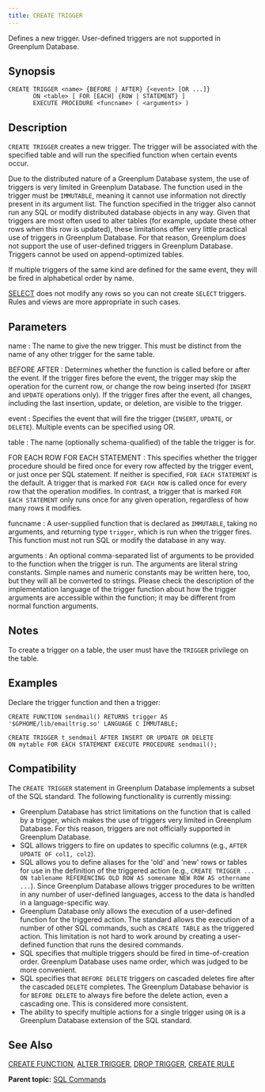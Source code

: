 ```yaml
---
title: CREATE TRIGGER 
---
```


Defines a new trigger. User-defined triggers are not supported in Greenplum Database.

## <a id="section2"></a>Synopsis 

``` {#sql_command_synopsis}
CREATE TRIGGER <name> {BEFORE | AFTER} {<event> [OR ...]}
       ON <table> [ FOR [EACH] {ROW | STATEMENT} ]
       EXECUTE PROCEDURE <funcname> ( <arguments> )
```

## <a id="section3"></a>Description 

`CREATE TRIGGER` creates a new trigger. The trigger will be associated with the specified table and will run the specified function when certain events occur.

Due to the distributed nature of a Greenplum Database system, the use of triggers is very limited in Greenplum Database. The function used in the trigger must be `IMMUTABLE`, meaning it cannot use information not directly present in its argument list. The function specified in the trigger also cannot run any SQL or modify distributed database objects in any way. Given that triggers are most often used to alter tables \(for example, update these other rows when this row is updated\), these limitations offer very little practical use of triggers in Greenplum Database. For that reason, Greenplum does not support the use of user-defined triggers in Greenplum Database. Triggers cannot be used on append-optimized tables.

If multiple triggers of the same kind are defined for the same event, they will be fired in alphabetical order by name.

[SELECT](SELECT.html) does not modify any rows so you can not create `SELECT` triggers. Rules and views are more appropriate in such cases.

## <a id="section4"></a>Parameters 

name
:   The name to give the new trigger. This must be distinct from the name of any other trigger for the same table.

BEFORE AFTER
:   Determines whether the function is called before or after the event. If the trigger fires before the event, the trigger may skip the operation for the current row, or change the row being inserted \(for `INSERT` and `UPDATE` operations only\). If the trigger fires after the event, all changes, including the last insertion, update, or deletion, are visible to the trigger.

event
:   Specifies the event that will fire the trigger \(`INSERT`, `UPDATE`, or `DELETE`\). Multiple events can be specified using OR.

table
:   The name \(optionally schema-qualified\) of the table the trigger is for.

FOR EACH ROW
FOR EACH STATEMENT
:   This specifies whether the trigger procedure should be fired once for every row affected by the trigger event, or just once per SQL statement. If neither is specified, `FOR EACH STATEMENT` is the default. A trigger that is marked `FOR EACH ROW` is called once for every row that the operation modifies. In contrast, a trigger that is marked `FOR EACH STATEMENT` only runs once for any given operation, regardless of how many rows it modifies.

funcname
:   A user-supplied function that is declared as `IMMUTABLE`, taking no arguments, and returning type `trigger`, which is run when the trigger fires. This function must not run SQL or modify the database in any way.

arguments
:   An optional comma-separated list of arguments to be provided to the function when the trigger is run. The arguments are literal string constants. Simple names and numeric constants may be written here, too, but they will all be converted to strings. Please check the description of the implementation language of the trigger function about how the trigger arguments are accessible within the function; it may be different from normal function arguments.

## <a id="section5"></a>Notes 

To create a trigger on a table, the user must have the `TRIGGER` privilege on the table.

## <a id="section6"></a>Examples 

Declare the trigger function and then a trigger:

```
CREATE FUNCTION sendmail() RETURNS trigger AS 
'$GPHOME/lib/emailtrig.so' LANGUAGE C IMMUTABLE;

CREATE TRIGGER t_sendmail AFTER INSERT OR UPDATE OR DELETE 
ON mytable FOR EACH STATEMENT EXECUTE PROCEDURE sendmail();
```

## <a id="section7"></a>Compatibility 

The `CREATE TRIGGER` statement in Greenplum Database implements a subset of the SQL standard. The following functionality is currently missing:

-   Greenplum Database has strict limitations on the function that is called by a trigger, which makes the use of triggers very limited in Greenplum Database. For this reason, triggers are not officially supported in Greenplum Database.
-   SQL allows triggers to fire on updates to specific columns \(e.g., `AFTER UPDATE OF col1, col2`\).
-   SQL allows you to define aliases for the 'old' and 'new' rows or tables for use in the definition of the triggered action \(e.g., `CREATE TRIGGER ... ON tablename REFERENCING OLD ROW AS somename NEW ROW AS othername ...`\). Since Greenplum Database allows trigger procedures to be written in any number of user-defined languages, access to the data is handled in a language-specific way.
-   Greenplum Database only allows the execution of a user-defined function for the triggered action. The standard allows the execution of a number of other SQL commands, such as `CREATE TABLE` as the triggered action. This limitation is not hard to work around by creating a user-defined function that runs the desired commands.
-   SQL specifies that multiple triggers should be fired in time-of-creation order. Greenplum Database uses name order, which was judged to be more convenient.
-   SQL specifies that `BEFORE DELETE` triggers on cascaded deletes fire after the cascaded `DELETE` completes. The Greenplum Database behavior is for `BEFORE DELETE` to always fire before the delete action, even a cascading one. This is considered more consistent.
-   The ability to specify multiple actions for a single trigger using `OR` is a Greenplum Database extension of the SQL standard.

## <a id="section8"></a>See Also 

[CREATE FUNCTION](CREATE_FUNCTION.html), [ALTER TRIGGER](ALTER_TRIGGER.html), [DROP TRIGGER](DROP_TRIGGER.html), [CREATE RULE](CREATE_RULE.html)

**Parent topic:** [SQL Commands](../sql_commands/sql_ref.html)

